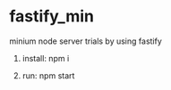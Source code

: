 # fastify_min
minium node server trials by using fastify

  1. install: npm i

  2. run: npm start

